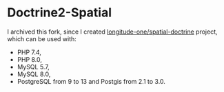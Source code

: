# Doctrine2-Spatial

I archived this fork, since I created [longitude-one/spatial-doctrine](https://github.com/longitude-one/doctrine-spatial) project, which can be used with:
* PHP 7.4,
* PHP 8.0,
* MySQL 5.7,
* MySQL 8.0,
* PostgreSQL from 9 to 13 and Postgis from 2.1 to 3.0.
